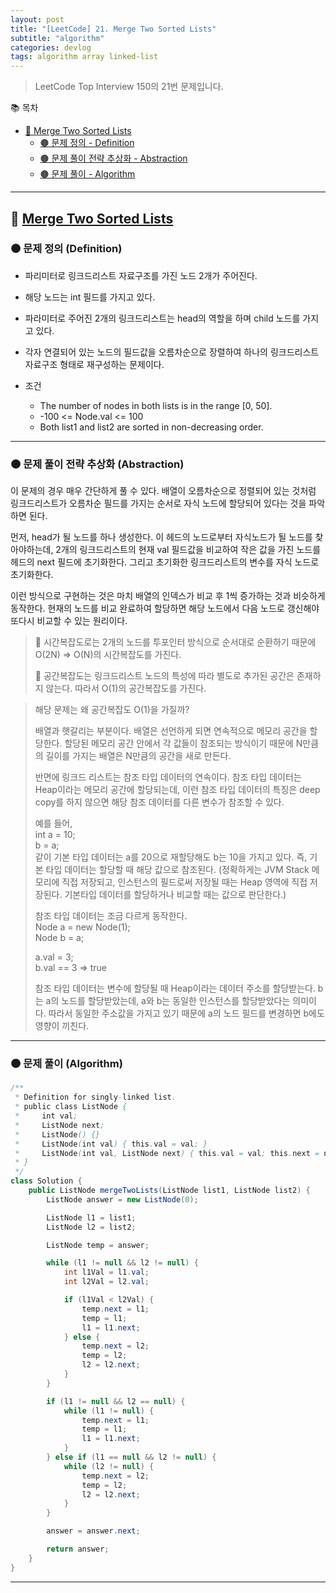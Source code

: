 ```yaml
---
layout: post
title: "[LeetCode] 21. Merge Two Sorted Lists"
subtitle: "algorithm"
categories: devlog
tags: algorithm array linked-list
---
```


> LeetCode Top Interview 150의 21번 문제입니다.

<!--more-->

📚 목차
- [🌱 Merge Two Sorted Lists](#-merge-two-sorted-lists)
  - [🟤 문제 정의 - Definition](#-문제-요약-definition)
  - [🟤 문제 풀이 전략 추상화 - Abstraction](#-문제-풀이-전략-추상화-abstraction)
  - [🟤 문제 풀이 - Algorithm](#-문제-풀이-algorithm)

----

## 🌱 [Merge Two Sorted Lists](https://leetcode.com/problems/merge-two-sorted-lists/?envType=study-plan-v2&envId=top-interview-150)

### 🟤 문제 정의 (Definition)

- 파리미터로 링크드리스트 자료구조를 가진 노드 2개가 주어진다.
- 해당 노드는 int 필드를 가지고 있다.

- 파라미터로 주어진 2개의 링크드리스트는 head의 역할을 하며 child 노드를 가지고 있다.
- 각자 연결되어 있는 노드의 필드값을 오름차순으로 장렬하여 하나의 링크드리스트 자료구조 형태로 재구성하는 문제이다.


- 조건
  - The number of nodes in both lists is in the range [0, 50].
  - -100 <= Node.val <= 100
  - Both list1 and list2 are sorted in non-decreasing order.

---

### 🟤 문제 풀이 전략 추상화 (Abstraction)

이 문제의 경우 매우 간단하게 풀 수 있다. 배열이 오름차순으로 정렬되어 있는 것처럼 링크드리스트가 오름차순 필드를 가지는 순서로 
자식 노드에 할당되어 있다는 것을 파악하면 된다.

먼저, head가 될 노드를 하나 생성한다. 이 헤드의 노드로부터 자식노드가 될 노드를 찾아야하는데, 2개의 링크드리스트의 현재 val 필드값을 
비교하여 작은 값을 가진 노드를 헤드의 next 필드에 초기화한다. 그리고 초기화한 링크드리스트의 변수를 자식 노드로 초기화한다.

이런 방식으로 구현하는 것은 마치 배열의 인덱스가 비교 후 1씩 증가하는 것과 비슷하게 동작한다. 현재의 노드를 비교 완료하여 할당하면 
해당 노드에서 다음 노드로 갱신해야 또다시 비교할 수 있는 원리이다.

> 🥕 시간복잡도로는 2개의 노드를 투포인터 방식으로 순서대로 순환하기 때문에 O(2N) => O(N)의 시간복잡도를 가진다.
> 
> 🥕 공간복잡도는 링크드리스트 노드의 특성에 따라 별도로 추가된 공간은 존재하지 않는다. 따라서 O(1)의 공간복잡도를 가진다.


> 해당 문제는 왜 공간복잡도 O(1)을 가질까?
> 
> 배열과 햇갈리는 부분이다. 배열은 선언하게 되면 연속적으로 메모리 공간을 할당한다. 할당된 메모리 공간 안에서 각 값들이 참조되는 방식이기 때문에 
> N만큼의 길이를 가지는 배열은 N만큼의 공간을 새로 만든다.
> 
> 반면에 링크드 리스트는 참조 타입 데이터의 연속이다. 참조 타입 데이터는 Heap이라는 메모리 공간에 할당되는데, 이런 참조 타입 데이터의 
> 특징은 deep copy를 하지 않으면 해당 참조 데이터를 다른 변수가 참조할 수 있다.
> 
> 예를 들어, <br />
> int a = 10; <br />
> b = a; <br />
> 같이 기본 타입 데이터는 a를 20으로 재할당해도 b는 10을 가지고 있다. 즉, 기본 타입 데이터는 할당할 때 해당 값으로 참조된다. (정확하게는 
> JVM Stack 메모리에 직접 저장되고, 인스턴스의 필드로써 저장될 때는 Heap 영역에 직접 저장된다. 기본타입 데이터를 할당하거나 비교할 때는 값으로 
> 판단한다.)
> 
> 참조 타입 데이터는 조금 다르게 동작한다. <br />
> Node a = new Node(1); <br />
> Node b = a; <br />
> 
> a.val = 3; <br />
> b.val == 3 => true <br />
> 
> 참조 타입 데이터는 변수에 할당될 때 Heap이라는 데이터 주소를 할당받는다. b는 a의 노드를 할당받았는데, a와 b는 동일한 인스턴스를 
> 할당받았다는 의미이다. 따라서 동일한 주소값을 가지고 있기 때문에 a의 노드 필드를 변경하면 b에도 영향이 끼친다.

---

### 🟤 문제 풀이 (Algorithm)

```java
/**
 * Definition for singly-linked list.
 * public class ListNode {
 *     int val;
 *     ListNode next;
 *     ListNode() {}
 *     ListNode(int val) { this.val = val; }
 *     ListNode(int val, ListNode next) { this.val = val; this.next = next; }
 * }
 */
class Solution {
    public ListNode mergeTwoLists(ListNode list1, ListNode list2) {
        ListNode answer = new ListNode(0);

        ListNode l1 = list1;
        ListNode l2 = list2;

        ListNode temp = answer;

        while (l1 != null && l2 != null) {
            int l1Val = l1.val;
            int l2Val = l2.val;

            if (l1Val < l2Val) {
                temp.next = l1;
                temp = l1;
                l1 = l1.next;
            } else {
                temp.next = l2;
                temp = l2;
                l2 = l2.next;
            }
        }

        if (l1 != null && l2 == null) {
            while (l1 != null) {
                temp.next = l1;
                temp = l1;
                l1 = l1.next;
            }
        } else if (l1 == null && l2 != null) {
            while (l2 != null) {
                temp.next = l2;
                temp = l2;
                l2 = l2.next;
            }
        }

        answer = answer.next;

        return answer;
    }
}
```

---

